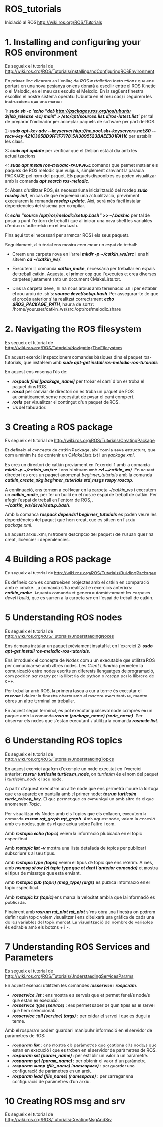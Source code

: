# ROS_tutorials
Iniciació al ROS http://wiki.ros.org/ROS/Tutorials

# 1. Installing and configuring your ROS environment

Es segueix el tutorial de http://wiki.ros.org/ROS/Tutorials/InstallingandConfiguringROSEnvironment

En primer lloc clicarem en l'enllaç de *ROS installation instructions* que ens portarà en una nova pestanya on ens donarà a escollir entre el ROS Kinetic o el Melodic, en el meu cas escullo el Melodic. En la següent finestra escollim el nostre sistema operatiu (Ubuntu en el meu cas) i seguirem les instruccions que ens marca:

1: ***sudo sh -c 'echo "deb http://packages.ros.org/ros/ubuntu $(lsb_release -sc) main" > /etc/apt/sources.list.d/ros-latest.list'***
 per tal de preparar l'ordinador per acceptar paquets de software per part de ROS.

2: ***sudo apt-key adv --keyserver hkp://ha.pool.sks-keyservers.net:80 --recv-key 421C365BD9FF1F717815A3895523BAEEB01FA116*** per establir les claus.

3: ***sudo apt update*** per verificar que el Debian està al dia amb les actualitzacions.

4: ***sudo apt install ros-melodic-PACKAGE*** comanda que permet instalar els paquets de ROS melodic que vulguis, simplement canviant la paraula PACKAGE pel nom del paquet. Els paquets disponibles es poden visualitzar amb la comanda ***apt search ros-melodic***.

5: Abans d'utilitzar ROS, és necessariuna inicialització del rosdep ***sudo rosdep init***, en cas de que requereixi una actualització, previament executarem la comanda ***rosdep update***. Així, serà més fàcil instalar dependencies del sistema per compilar.

6: ***echo "source /opt/ros/melodic/setup.bash" >> ~/.bashrc*** per tal de posar a punt l'entorn de treball i que al iniciar una nova shell les variables d'entorn s'adhereixin en el teu bash.

Fins aquí tot el necessari per arrencar ROS i els seus paquets.

Seguidament, el tutorial ens mostra com crear un espai de treball:

- Creem una carpeta nova en l'arrel ***mkdir -p ~/catkin_ws/src*** i ens hi situem ***cd ~/catkin_ws/***. 

- Executem la comanda ***catkin_make***, necessària per treballar en espais de treball catkin. Aquesta, el primer cop que l'executes et crea diverses carpetes juntament amb un document CMakeLists.txt.

- Dins la carpeta devel, hi ha nous arxius amb terminació .sh i per establir el nou arxiu de .sh's: ***source devel/setup.bash***. Per assegurar-te de que el procés anterior s'ha realitzat correctament ***echo $ROS_PACKAGE_PATH***, hauria de sortir: /home/youruser/catkin_ws/src:/opt/ros/melodic/share


# 2. Navigating the ROS filesystem

Es segueix el tutorial de http://wiki.ros.org/ROS/Tutorials/NavigatingTheFilesystem

En aquest exercici inspeccionem comandes bàsiques dins el paquet ros-tutorials, que instal·lem amb ***sudo apt-get install ros-melodic-ros-tutorials***

En aquest ens ensenya l'ús de:
- ***rospack find [package_name]*** per trobar el camí d'on es troba el paquet dins ROS.
- ***roscd*** per canviar de directori on es troba un paquet de ROS automàticament sense necessitat de posar el camí complert.
- ***rosls*** per visualitzar el contingut d'un paquet de ROS.
- Ús del tabulador.

# 3 Creating a ROS package

Es segueix el tutorial de http://wiki.ros.org/ROS/Tutorials/CreatingPackage

Et defineix el concepte de catkin Package, així com la seva estructura, que com a mínim ha de contenir un *CMakeLists.txt* i un *package.xml*.

Es crea un directori de catkin previament en l'exercici 1 amb la comanda ***mkdir -p ~/catkin_ws/src*** i ens hi situem amb ***cd ~/catkin_ws/***. En aquest directori es crea un paquet anomenat *beginner_tutorials* amb la comanda ***catkin_create_pkg beginner_tutorials std_msgs rospy roscpp***.

A continuació, ens tornem a col·locar en la carpeta *~/catkin_ws* i executem un ***catkin_make***, per fer un build en el nostre espai de treball de catkin. Per afegir l'espai de treball en l'entorn de ROS, ***. ~/catkin_ws/devel/setup.bash***.

Amb la comanda ***rospack depends1 beginner_tutorials*** es poden veure les dependències del paquet que hem creat, que es situen en l'arxiu *package.xml*.

En aquest arxiu .xml, hi trobem descripció del paquet i de l'usuari que l'ha creat, llicències i dependències.

# 4 Building a ROS package

Es segueix el tutorial de http://wiki.ros.org/ROS/Tutorials/BuildingPackages

Es defineix com es construeixen projectes amb el catkin en comparació amb el cmake. La comanda s'ha realitzat en exercicis anteriors: ***catkin_make***. Aquesta comanda et genera automàticament les carpetes *devel* i *build*, que es sumen a la carpeta *src* en l'espai de treball de catkin.

# 5 Understanding ROS nodes

Es segueix el tutorial de http://wiki.ros.org/ROS/Tutorials/UnderstandingNodes

Ens demana instalar un paquet prèviament insatal·lat en l'exercici 2: ***sudo apt-get install ros-melodic-ros-tutorials***.

Ens introdueix el concepte de *Nodes* com a un executable que utilitza ROS per comunicar-se amb altres nodes. Les *Client Libraries* permeten la comunicació entre nodes escrits en diferents llenguatges de programació, com podrien ser *rospy* per la llibreria de python o *roscpp* per la llibreria de c++.

Per treballar amb ROS, la primera tasca a dur a terme és executar el ***roscore*** i deixar la finestra oberta amb el roscore executant-se, mentre obres un altre terminal on treballar.

En aquest segon terminal, es pot executar qualsevol node comprès en un paquet amb la comanda ***rosrun (package_name) (node_name)***. Per observar els nodes que s'estan executant s'utilitza la comanda ***rosnode list***.

# 6 Understanding ROS topics

Es segueix el tutorial de http://wiki.ros.org/ROS/Tutorials/UnderstandingTopics

En aquest exercici agafem d'exemple un node executat en l'exercici anterior: ***rosrun turtlesim turtlesim_node***, on *turtlesim* és el nom del paquet i *turtlesim_node* el seu node.

A partir d'aquest executem un altre node que ens permetrà moure la tortuga que ens apareix en pantalla amb el primer node: ***tosrun turtlesim turtle_teleop_key***. El que permet que es comuniqui un amb altre és el que anomenem *Topic*.

Per visualitzar els Nodes amb els Topics que els enllacen, executem la comanda ***rosrun rqt_graph rqt_graph***. Amb aquest node, veiem la conexió amb els nodes, quin és el que actua sobre l'altre i com.

Amb ***rostopic echo (topic)*** veiem la informació plubicada en el topic especificat.

Amb ***rostopic list -v*** mostra una llista detallada de topics per publicar i subscriure's al seu tipus.

Amb ***rostopic type (topic)*** veiem el tipus de topic que ens referim. A més, amb ***rosmsg show (el topic type que et doni l'anterior comanda)*** et mostra el tipus de missatge que esta enviant.

Amb ***rostopic pub (topic) (msg_type) (args)*** es publica informació en el topic especificat.

Amb ***rostopic hz (topic)*** ens marca la velocitat amb la que la informació es publicada.

Finalment amb ***rosrum rqt_plot rqt_plot*** s'ens obra una finestra on podrem definir quin topic volem visualitzar i ens dibuixarà una gràfica de cada una de les variables del topic marcat. La visualització del nombre de variables és editable amb els botons + i -.

# 7 Understanding ROS Services and Parameters

Es segueix el tutorial de http://wiki.ros.org/ROS/Tutorials/UnderstandingServicesParams

En aquest exercici utilitzem les comandes ***rosservice*** i ***rosparam***. 

- ***rosservice list*** : ens mostra els serveis que et permet fer el/s node/s que estan en execució.
- ***rosservice type (service)*** : ens permet saber de quin tipus és el servei que hem seleccionat.
- ***rosservice call (service) (args)*** : per cridar el servei i que es dugui a terme.

Amb el rosparam podem guardar i manipular informació en el servidor de paràmetres de ROS:

- ***rosparam list*** : ens mostra els paràmetres que gestiona el/s node/s que estan en execució i que es troben en el servidor de paràmetres de ROS.
- ***rosparam set (param_name)*** : per establir un valor a un paràmetre.
- ***rosparam get (param_name)*** : per obtenir el valor d'un paràmetre.
- ***rosparam dump (file_name) (namespace)*** : per guardar una configuració de paràmetres en un arxiu.
- ***rosparam load (file_name) (namespace)*** : per carregar una configuració de paràmetres d'un arxiu.

# 10 Creating ROS msg and srv

Es segueix el tutorial de http://wiki.ros.org/ROS/Tutorials/CreatingMsgAndSrv

